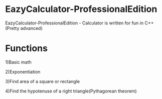 # EazyCalculator-ProfessionalEdition
EazyCalculator-ProfessionalEdition - Calculator is written for fun in C++ (Pretty advanced)

# Functions
1)Basic math

2)Exponentiation

3)Find area of a square or rectangle

4)Find the hypotenuse of a right triangle(Pythagorean theorem)
